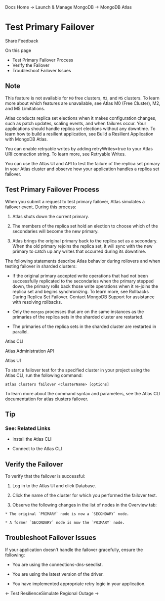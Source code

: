 Docs Home → Launch & Manage MongoDB → MongoDB Atlas

# Test Primary Failover

Share Feedback

On this page

  * Test Primary Failover Process
  * Verify the Failover
  * Troubleshoot Failover Issues

## Note

This feature is not available for `M0` free clusters, `M2`, and `M5` clusters.
To learn more about which features are unavailable, see Atlas M0 (Free
Cluster), M2, and M5 Limitations.

Atlas conducts replica set elections when it makes configuration changes, such
as patch updates, scaling events, and when failures occur. Your applications
should handle replica set elections without any downtime. To learn how to
build a resilient application, see Build a Resilient Application with MongoDB
Atlas.

You can enable retryable writes by adding retryWrites=true to your Atlas URI
connection string. To learn more, see Retryable Writes.

You can use the Atlas UI and API to test the failure of the replica set
primary in your Atlas cluster and observe how your application handles a
replica set failover.

## Test Primary Failover Process

When you submit a request to test primary failover, Atlas simulates a failover
event. During this process:

  1. Atlas shuts down the current primary.

  2. The members of the replica set hold an election to choose which of the secondaries will become the new primary.

  3. Atlas brings the original primary back to the replica set as a secondary. When the old primary rejoins the replica set, it will sync with the new primary to catch up any writes that occurred during its downtime.

The following statements describe Atlas behavior during rollovers and when
testing failover in sharded clusters:

  * If the original primary accepted write operations that had not been successfully replicated to the secondaries when the primary stepped down, the primary rolls back those write operations when it re-joins the replica set and begins synchronizing. To learn more, see Rollbacks During Replica Set Failover. Contact MongoDB Support for assistance with resolving rollbacks.

  * Only the `mongos` processes that are on the same instances as the primaries of the replica sets in the sharded cluster are restarted.

  * The primaries of the replica sets in the sharded cluster are restarted in parallel.

Atlas CLI

Atlas Administration API

Atlas UI

To start a failover test for the specified cluster in your project using the
Atlas CLI, run the following command:

    
    
    atlas clusters failover <clusterName> [options]  
      
  
To learn more about the command syntax and parameters, see the Atlas CLI
documentation for atlas clusters failover.

## Tip

### See: Related Links

  * Install the Atlas CLI

  * Connect to the Atlas CLI

## Verify the Failover

To verify that the failover is successful:

  1. Log in to the Atlas UI and click Database.

  2. Click the name of the cluster for which you performed the failover test.

  3. Observe the following changes in the list of nodes in the Overview tab:

    * The original `PRIMARY` node is now a `SECONDARY` node.

    * A former `SECONDARY` node is now the `PRIMARY` node.

## Troubleshoot Failover Issues

If your application doesn't handle the failover gracefully, ensure the
following:

  * You are using the connections-dns-seedlist.

  * You are using the latest version of the driver.

  * You have implemented appropriate retry logic in your application.

← Test ResilienceSimulate Regional Outage →

